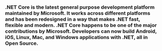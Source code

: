<h3>.NET Core is the latest general purpose development platform maintained by Microsoft. It works across different platforms and has been redesigned in a way that makes .NET fast, flexible and modern. .NET Core happens to be one of the major contributions by Microsoft. Developers can now build Android, iOS, Linux, Mac, and Windows applications with .NET, all in Open Source.</h3>
